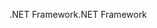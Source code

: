 <span data-ttu-id="534a0-101">.NET Framework</span><span class="sxs-lookup"><span data-stu-id="534a0-101">.NET Framework</span></span>